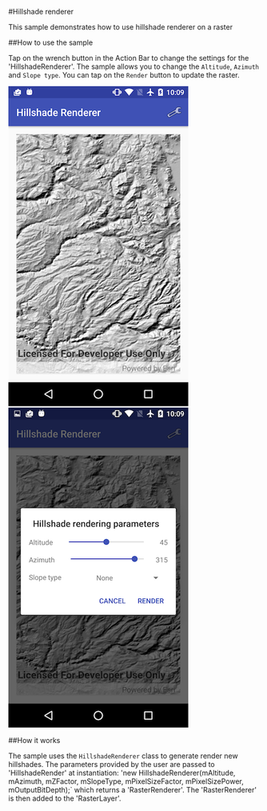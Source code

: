 #Hillshade renderer

This sample demonstrates how to use hillshade renderer on a raster

##How to use the sample

Tap on the wrench button in the Action Bar to change the settings for the 'HillshadeRenderer'. The sample allows you to change the `Altitude`, `Azimuth` and `Slope type`. You can tap on the `Render` button to update the raster.

![](image1.png)
![](image2.png)

##How it works

The sample uses the `HillshadeRenderer` class to generate render new hillshades. The parameters provided by the user are passed to 'HillshadeRender' at instantiation: 'new HillshadeRenderer(mAltitude, mAzimuth, mZFactor, mSlopeType, mPixelSizeFactor, mPixelSizePower, mOutputBitDepth);` which returns a 'RasterRenderer'. The 'RasterRenderer' is then added to the 'RasterLayer'. 
